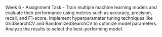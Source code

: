 Week 6 - Assignment
Task - Train multiple machine learning models and evaluate their performance using metrics such as accuracy, precision, recall,
and F1-score. Implement hyperparameter tuning techniques like GridSearchCV and RandomizedSearchCV to optimize model parameters.
Analyze the results to select the best-performing model.
